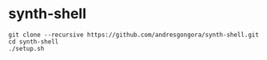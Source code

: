 
# synth-shell
```
git clone --recursive https://github.com/andresgongora/synth-shell.git
cd synth-shell
./setup.sh
